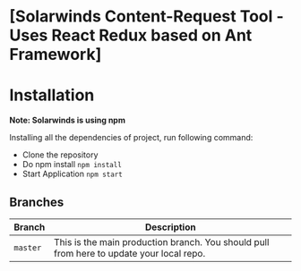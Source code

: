 # [Solarwinds Content-Request Tool - Uses React Redux based on Ant Framework]

 
# Installation

**Note: Solarwinds is using npm**

Installing all the dependencies of project, run following command:

* Clone the repository
* Do npm install ``` npm install ```
* Start Application ``` npm start ```


## Branches
| Branch                           | Description   |
| -------------------------------- | ------------- |
| `master`                         | This is the main production branch. You should pull from here to update your local repo. |



